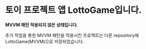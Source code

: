 # 토이 프로젝트 앱 LottoGame입니다. 

**MVVM 패턴 적용되지 않은 상태입니다.** 

추가 작업을 통한 MVVM 패턴을 적용시킨 프로젝트는 다른 repository에 LottoGame(MVVM)으로 저장되었습니다.
